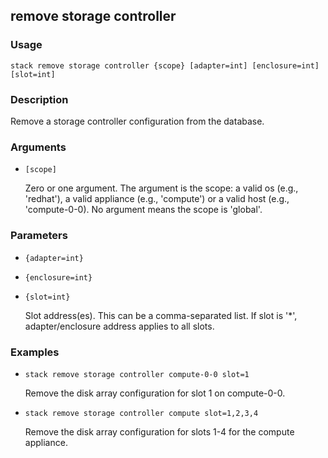 ## remove storage controller

### Usage

`stack remove storage controller {scope} [adapter=int] [enclosure=int] [slot=int]`

### Description

Remove a storage controller configuration from the database.

### Arguments

* `[scope]`

   Zero or one argument. The argument is the scope: a valid os (e.g.,
	'redhat'), a valid appliance (e.g., 'compute') or a valid host
	(e.g., 'compute-0-0). No argument means the scope is 'global'.


### Parameters
* `{adapter=int}`
* `{enclosure=int}`
* `{slot=int}`

   Slot address(es). This can be a comma-separated list. If slot is '*',
	adapter/enclosure address applies to all slots.

### Examples

* `stack remove storage controller compute-0-0 slot=1`

   Remove the disk array configuration for slot 1 on compute-0-0.

* `stack remove storage controller compute slot=1,2,3,4`

   Remove the disk array configuration for slots 1-4 for the compute
	appliance.



